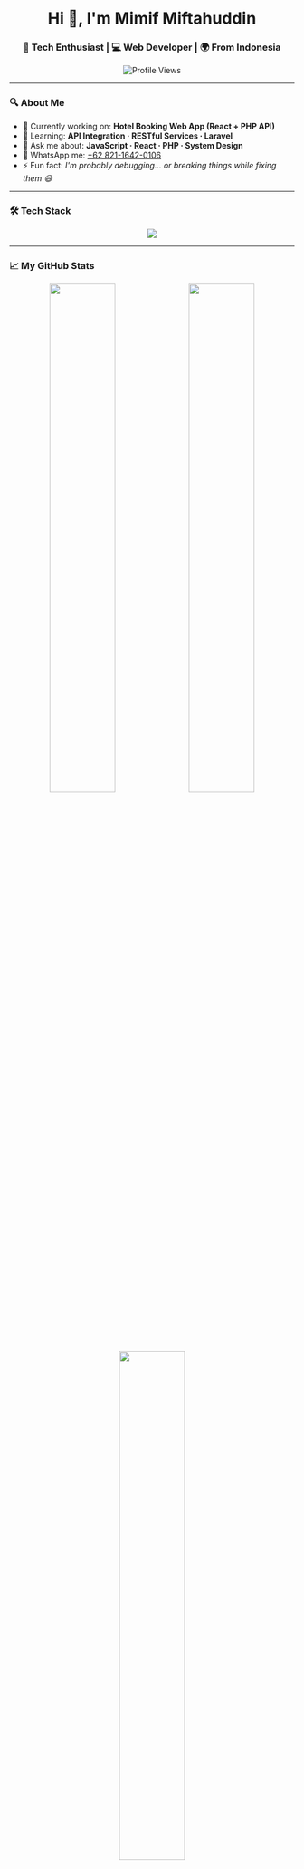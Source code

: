 <h1 align="center">Hi 👋, I'm Mimif Miftahuddin</h1>
<h3 align="center">🚀 Tech Enthusiast | 💻 Web Developer | 🌍 From Indonesia</h3>

<p align="center">
  <img src="https://komarev.com/ghpvc/?username=mimipss&label=Profile%20views&color=0e75b6&style=flat-square" alt="Profile Views" />
</p>

---

### 🔍 About Me

- 🔭 Currently working on: **Hotel Booking Web App (React + PHP API)**  
- 🌱 Learning: **API Integration · RESTful Services · Laravel**  
- 💬 Ask me about: **JavaScript · React · PHP · System Design**  
- 📲 WhatsApp me: <a href="https://wa.me/6282116420106">+62 821-1642-0106</a>  
- ⚡ Fun fact: *I'm probably debugging... or breaking things while fixing them 😅*

---

### 🛠️ Tech Stack

<p align="center">
  <img src="https://skillicons.dev/icons?i=js,react,php,laravel,mysql,html,css,tailwind,git,github,vscode" />
</p>

---

### 📈 My GitHub Stats

<p align="center">
  <img src="https://github-readme-stats.vercel.app/api?username=mimipss&show_icons=true&theme=tokyonight" width="48%" />
  <img src="https://github-readme-streak-stats.herokuapp.com?user=mimipss&theme=tokyonight" width="48%" />
</p>

<p align="center">
  <img src="https://github-readme-stats.vercel.app/api/top-langs/?username=mimipss&layout=compact&theme=tokyonight" width="48%" />
</p>

---

### 🌐 Let's Connect

<p align="center">
  <a href="https://www.linkedin.com/in/mimif-miftahuddin-a54b16290" target="_blank">
    <img src="https://img.shields.io/badge/LinkedIn-%230077B5?style=for-the-badge&logo=linkedin&logoColor=white" />
  </a>
  <a href="https://wa.me/6282116420106" target="_blank">
    <img src="https://img.shields.io/badge/WhatsApp-%2325D366?style=for-the-badge&logo=whatsapp&logoColor=white" />
  </a>
  <a href="https://instagram.com/111mpss" target="_blank">
    <img src="https://img.shields.io/badge/Instagram-%23E4405F?style=for-the-badge&logo=instagram&logoColor=white" />
  </a>
</p>

---

### 💡 Quote of the Day

<p align="center">
  <em>"Believe you can and you're halfway there." - Theodore Roosevelt</em>
</p>

<p align="center">
  <img src="https://media.giphy.com/media/l2JHRhAtnJSDNJ2py/giphy.gif" width="200" alt="Coding loop gif" />
</p>
